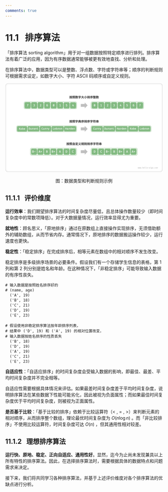 ```yaml
---
comments: true
---
```


# 11.1 &nbsp; 排序算法

「排序算法 sorting algorithm」用于对一组数据按照特定顺序进行排列。排序算法有着广泛的应用，因为有序数据通常能够被更有效地查找、分析和处理。

在排序算法中，数据类型可以是整数、浮点数、字符或字符串等；顺序的判断规则可根据需求设定，如数字大小、字符 ASCII 码顺序或自定义规则。

![数据类型和判断规则示例](sorting_algorithm.assets/sorting_examples.png)

<p align="center"> 图：数据类型和判断规则示例 </p>

## 11.1.1 &nbsp; 评价维度

**运行效率**：我们期望排序算法的时间复杂度尽量低，且总体操作数量较少（即时间复杂度中的常数项降低）。对于大数据量情况，运行效率显得尤为重要。

**就地性**：顾名思义，「原地排序」通过在原数组上直接操作实现排序，无须借助额外的辅助数组，从而节省内存。通常情况下，原地排序的数据搬运操作较少，运行速度也更快。

**稳定性**：「稳定排序」在完成排序后，相等元素在数组中的相对顺序不发生改变。

稳定排序是多级排序场景的必要条件。假设我们有一个存储学生信息的表格，第 1 列和第 2 列分别是姓名和年龄。在这种情况下，「非稳定排序」可能导致输入数据的有序性丧失。

```shell
# 输入数据是按照姓名排序好的
# (name, age)
  ('A', 19)
  ('B', 18)
  ('C', 21)
  ('D', 19)
  ('E', 23)

# 假设使用非稳定排序算法按年龄排序列表，
# 结果中 ('D', 19) 和 ('A', 19) 的相对位置改变，
# 输入数据按姓名排序的性质丢失
  ('B', 18)
  ('D', 19)
  ('A', 19)
  ('C', 21)
  ('E', 23)
```

**自适应性**：「自适应排序」的时间复杂度会受输入数据的影响，即最佳、最差、平均时间复杂度并不完全相等。

自适应性需要根据具体情况来评估。如果最差时间复杂度差于平均时间复杂度，说明排序算法在某些数据下性能可能劣化，因此被视为负面属性；而如果最佳时间复杂度优于平均时间复杂度，则被视为正面属性。

**是否基于比较**：「基于比较的排序」依赖于比较运算符（$<$ , $=$ , $>$）来判断元素的相对顺序，从而排序整个数组，理论最优时间复杂度为 $O(n \log n)$ 。而「非比较排序」不使用比较运算符，时间复杂度可达 $O(n)$ ，但其通用性相对较差。

## 11.1.2 &nbsp; 理想排序算法

**运行快、原地、稳定、正向自适应、通用性好**。显然，迄今为止尚未发现兼具以上所有特性的排序算法。因此，在选择排序算法时，需要根据具体的数据特点和问题需求来决定。

接下来，我们将共同学习各种排序算法，并基于上述评价维度对各个排序算法的优缺点进行分析。
